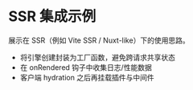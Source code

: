 # SSR 集成示例

展示在 SSR（例如 Vite SSR / Nuxt-like）下的使用思路。

- 将引擎创建封装为工厂函数，避免跨请求共享状态
- 在 onRendered 钩子中收集日志/性能数据
- 客户端 hydration 之后再挂载插件与中间件

